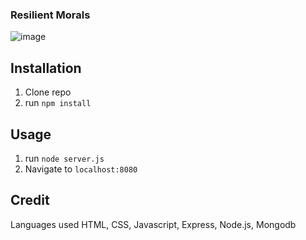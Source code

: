 ### Resilient Morals

![image](https://user-images.githubusercontent.com/102604674/172084470-c94623a2-e135-4894-9879-5735c522b9fc.png)

## Installation

1. Clone repo
2. run `npm install`

## Usage

1. run `node server.js`
2. Navigate to `localhost:8080`

## Credit

Languages used
HTML, CSS, Javascript, Express, Node.js, Mongodb
